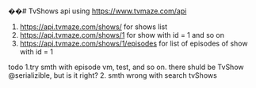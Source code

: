 ��#   T v S h o w s 
 api using
https://www.tvmaze.com/api 
1. https://api.tvmaze.com/shows/ for shows list
2. https://api.tvmaze.com/shows/1 for show with id = 1 and so on
3. https://api.tvmaze.com/shows/1/episodes for list of episodes of show with id = 1



 todo
1.try smth with episode vm, test, and so on. there shuld be TvShow @serializible, but is it right?
2. smth wrong with search tvShows

